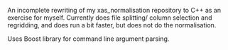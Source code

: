 An incomplete rewriting of my xas_normalisation repository to C++ as an exercise for myself. Currently does file splitting/ column selection and regridding, and does run a bit faster, but does not do the normalisation. 

Uses Boost library for command line argument parsing.
